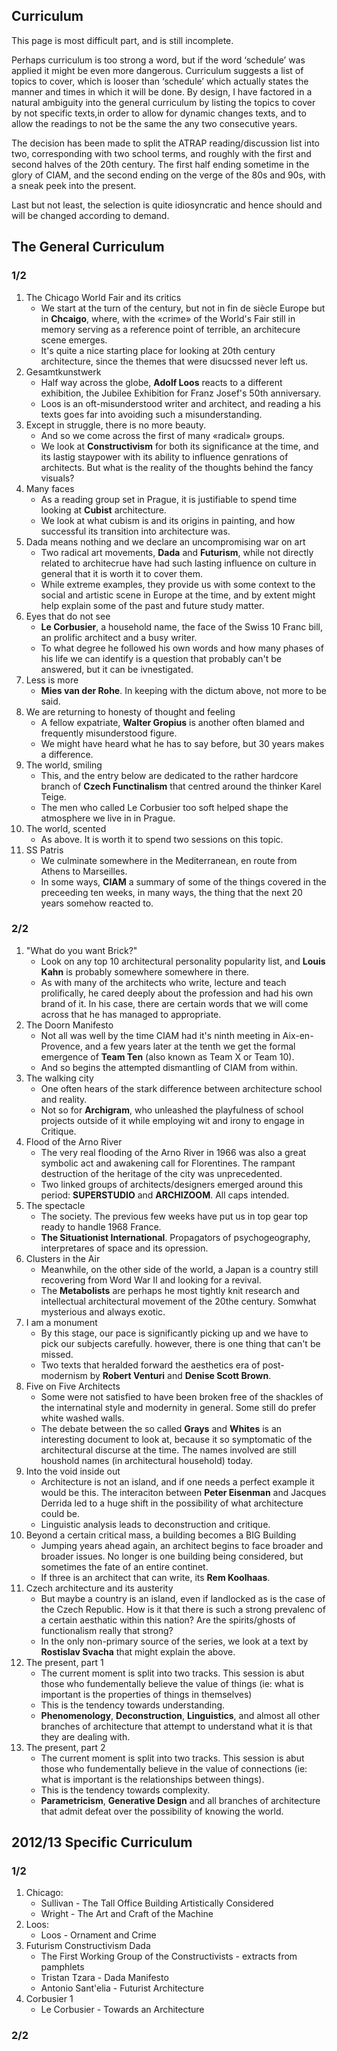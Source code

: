 ## Curriculum

This page is most difficult part, and is still incomplete.

Perhaps curriculum is too strong a word, but if the word ‘schedule’ was applied
it might be even more dangerous. Curriculum suggests a list of topics to cover,
which is looser than ‘schedule’ which actually states the manner and times in
which it will be done. By design, I have factored in a natural ambiguity into
the general curriculum by listing the topics to cover by not specific texts,in order
to allow for dynamic changes texts, and to allow the readings to not be the
same the any two consecutive years.

The decision has been made to split the ATRAP reading/discussion list into two,
corresponding with two school terms, and roughly with the first and second
halves of the 20th century. The first half ending sometime in the glory of
CIAM, and the second ending on the verge of the 80s and 90s, with a sneak peek
into the present.

Last but not least, the selection is quite idiosyncratic and hence should and
will be changed according to demand.

## The General Curriculum

### 1/2

1. The Chicago World Fair and its critics
    * We start at the turn of the century, but not in fin de siècle Europe but
      in **Chcaigo**, where, with the «crime» of the World's Fair still in memory
      serving as a reference point of terrible, an architecure scene emerges.
    * It's quite a nice starting place for looking at 20th century
      architecture, since the themes that were disucssed never left us.
1. Gesamtkunstwerk
    * Half way across the globe, **Adolf Loos** reacts to a different
      exhibition, the Jubilee Exhibition for Franz Josef's 50th anniversary.
    * Loos is an oft-misunderstood writer and architect, and reading a his
      texts goes far into avoiding such a misunderstanding.
1. Except in struggle, there is no more beauty.
    * And so we come across the first of many «radical» groups.
    * We look at **Constructivism** for both its significance at the time, and
      its lastig staypower with its ability to influence genrations of
      architects. But what is the reality of the thoughts behind the fancy
      visuals?
1. Many faces
    * As a reading group set in Prague, it is justifiable to spend time looking
      at **Cubist** architecture.
    * We look at what cubism is and its origins in painting, and how successful
      its transition into architecture was.
1. Dada means nothing and we declare an uncompromising war on art
    * Two radical art movements, **Dada** and **Futurism**, while not directly
      related to architecrue have had such lasting influence on culture in
      general that it is worth it to cover them.
    * While extreme examples, they provide us with some context to the social
      and artistic scene in Europe at the time, and by extent might help
      explain some of the past and future study matter.
1. Eyes that do not see
    * **Le Corbusier**, a household name, the face of the Swiss 10 Franc bill,
      an prolific architect and a busy writer.
    * To what degree he followed his own words and how many phases of his life
      we can identify is a question that probably can't be answered, but it can
      be ivnestigated.
1. Less is more
    * **Mies van der Rohe**. In keeping with the dictum above, not more to be
      said.
1. We are returning to honesty of thought and feeling
    * A fellow expatriate, **Walter Gropius** is another often blamed and
      frequently misunderstood figure.
    * We might have heard what he has to say before, but 30 years makes a
      difference.
1. The world, smiling
    * This, and the entry below are dedicated to the rather hardcore branch of
      **Czech Functinalism** that centred around the thinker Karel Teige.
    * The men who called Le Corbusier too soft helped shape the atmosphere we
      live in in Prague.
1. The world, scented
    * As above. It is worth it to spend two sessions on this topic.
1. SS Patris
    * We culminate somewhere in the Mediterranean, en route from Athens to
      Marseilles.
    * In some ways, **CIAM** a summary of some of the things
      covered in the preceeding ten weeks, in many ways, the thing that the
      next 20 years somehow reacted to.


### 2/2

1. "What do you want Brick?"
    * Look on any top 10 architectural personality popularity list, and  **Louis
      Kahn** is probably somewhere somewhere in there.
    * As with many of the architects who write, lecture and teach prolifically,
      he cared deeply about the profession and had his own brand of it.
      In his case, there are certain words that we will come across that he has
      managed to appropriate.
1. The Doorn Manifesto
    * Not all was well by the time CIAM had it's ninth meeting in
      Aix-en-Provence, and a few years later at the tenth we get the formal
      emergence of **Team Ten** (also known as Team X or Team 10).
    * And so begins the attempted dismantling of CIAM from within.
1. The walking city
    * One often hears of the stark difference between architecture school and
      reality.
    * Not so for **Archigram**, who unleashed the playfulness of school
      projects outside of it while employing wit and irony to engage in
      Critique.
1. Flood of the Arno River
    * The very real flooding of the Arno River in 1966 was also a great
      symbolic act and awakening call for Florentines. The rampant destruction
      of the heritage of the city was unprecedented.
    * Two linked groups of architects/designers emerged around this period:
      **SUPERSTUDIO** and **ARCHIZOOM**. All caps intended.
1. The spectacle
    * The society. The previous few weeks have put us in top gear top ready to
      handle 1968 France.
    * **The Situationist International**. Propagators of psychogeography,
      interpretares of space and its opression.
1. Clusters in the Air
    * Meanwhile, on the other side of the world, a Japan is a country still
      recovering from Word War II and looking for a revival.
    * The **Metabolists** are perhaps he most tightly knit research and
      intellectual architectural movement of the 20the century. Somwhat
      mysterious and always exotic.
1. I am a monument
    * By this stage, our pace is significantly picking up and we have to pick
      our subjects carefully. however, there is one thing that can't be missed.
    * Two texts that heralded forward the aesthetics era of post-modernism by
      **Robert Venturi** and **Denise Scott Brown**.
1. Five on Five Architects
    * Some were not satisfied to have been broken free of the shackles of the
      internatinal style and modernity in general. Some still do prefer white
      washed walls.
    * The debate between the so called **Grays** and **Whites** is an
      interesting document to look at, because it so symptomatic of the
      architectural discurse at the time. The names involved are still houshold
      names (in architectural household) today.
1. Into the void inside out
    * Architecture is not an island, and if one needs a perfect example it
      would be this. The interaciton between **Peter Eisenman** and Jacques
      Derrida led to a huge shift in the possibility of what architecture could
      be.
    * Linguistic analysis leads to deconstruction and critique.
1. Beyond a certain critical mass, a building becomes a BIG Building
    * Jumping years ahead again, an architect begins to face broader and
      broader issues. No longer is one building being considered, but sometimes
      the fate of an entire continet.
    * If three is an architect that can write, its **Rem Koolhaas**.
1. Czech architecture and its austerity
    * But maybe a country is an island, even if landlocked as is the case of
      the Czech Republic. How is it that there is such a strong prevalenc of a
      certain aesthatic within this nation? Are the spirits/ghosts of
      functionalism really that strong?
    * In the only non-primary source of the series, we look at a text by
      **Rostislav Svacha** that might explain the above.
1. The present, part 1
    * The current moment is split into two tracks. This session is abut those
      who fundementally believe the value of things (ie: what is important is
      the properties of things in themselves)
    * This is the tendency towards understanding.
    * **Phenomenology**, **Deconstruction**, **Linguistics**, and almost all
      other branches of architecture that attempt to understand what it is that
      they are dealing with.
1. The present, part 2
    * The current moment is split into two tracks. This session is abut those
      who fundementally believe in the value of connections (ie: what is
      important is the relationships between things).
    * This is the tendency towards complexity.
    * **Parametricism**, **Generative Design** and all branches of architecture
      that admit defeat over the possibility of knowing the world.

## 2012/13 Specific Curriculum

### 1/2

1. Chicago:
    * Sullivan - The Tall Office Building Artistically Considered
    * Wright - The Art and Craft of the Machine
1. Loos:
    * Loos - Ornament and Crime
1. Futurism Constructivism Dada
    * The First Working Group of the Constructivists - extracts from pamphlets
    * Tristan Tzara - Dada Manifesto
    * Antonio Sant'elia - Futurist Architecture
1. Corbusier 1
    * Le Corbusier - Towards an Architecture




### 2/2
